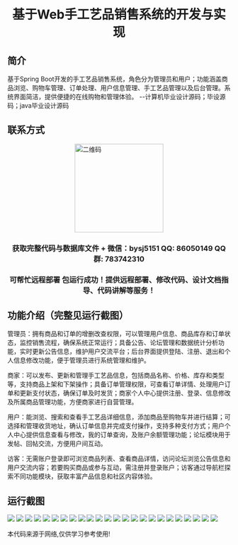 <p><h1 align="center">基于Web手工艺品销售系统的开发与实现</h1></p>

## 简介
基于Spring Boot开发的手工艺品销售系统，角色分为管理员和用户；功能涵盖商品浏览、购物车管理、订单处理、用户信息管理、手工艺品管理以及后台管理。系统界面简洁，提供便捷的在线购物和管理体验。    --计算机毕业设计源码；毕设源码；java毕业设计源码


## 联系方式
<img src="https://bs-1329754181.cos.ap-shanghai.myqcloud.com/wx.jpg" alt="二维码" style="display: block; margin: 0 auto;" width="200px">
<p><h3 align="center">获取完整代码与数据库文件 + 微信：bysj5151 QQ: 86050149 QQ群: 783742310</h3></p>
<p><h3 align="center">可帮忙远程部署 包运行成功！提供远程部署、修改代码、设计文档指导、代码讲解等服务！</h3></p>

## 功能介绍（完整见运行截图）
管理员：拥有商品和订单的增删改查权限，可以管理用户信息、商品库存和订单状态，监控销售流程，确保系统正常运行；具备公告、论坛管理和数据统计分析功能，实时更新公告信息，维护用户交流平台；后台界面提供登陆、注册、退出和个人信息修改功能，便于管理员进行系统管理和维护。

商家：可以发布、更新和管理手工艺品信息，包括商品名称、价格、库存和类型等，支持商品上架和下架操作；具备订单管理权限，可查看订单详情、处理用户订单和更新支付状态，确保订单及时发货；商家个人中心提供注册、登录、信息修改及所属商品管理功能，方便商家进行自营管理。

用户：能浏览、搜索和查看手工艺品详细信息，添加商品至购物车并进行结算；可选择和管理收货地址，确认订单信息并完成支付操作，支持多种支付方式；用户个人中心提供信息查看与修改，我的订单查询，及账户余额管理功能；论坛模块用于发帖、回帖交流，方便用户间互动。

访客：无需账户登录即可浏览商品列表、查看商品详情，访问论坛浏览公告信息和用户交流内容；若要购买商品或参与互动，需注册并登录账户；访客通过导航栏探索不同功能模块，获取丰富产品信息和社区内容体验。


## 运行截图
![](https://bs-1329754181.cos.ap-shanghai.myqcloud.com/spring/WebHandicraftSalesSystemDevelopmentAndImplementation/img/001.jpg)
![](https://bs-1329754181.cos.ap-shanghai.myqcloud.com/spring/WebHandicraftSalesSystemDevelopmentAndImplementation/img/002.jpg)
![](https://bs-1329754181.cos.ap-shanghai.myqcloud.com/spring/WebHandicraftSalesSystemDevelopmentAndImplementation/img/003.jpg)
![](https://bs-1329754181.cos.ap-shanghai.myqcloud.com/spring/WebHandicraftSalesSystemDevelopmentAndImplementation/img/004.jpg)
![](https://bs-1329754181.cos.ap-shanghai.myqcloud.com/spring/WebHandicraftSalesSystemDevelopmentAndImplementation/img/005.jpg)
![](https://bs-1329754181.cos.ap-shanghai.myqcloud.com/spring/WebHandicraftSalesSystemDevelopmentAndImplementation/img/006.jpg)
![](https://bs-1329754181.cos.ap-shanghai.myqcloud.com/spring/WebHandicraftSalesSystemDevelopmentAndImplementation/img/007.jpg)
![](https://bs-1329754181.cos.ap-shanghai.myqcloud.com/spring/WebHandicraftSalesSystemDevelopmentAndImplementation/img/008.jpg)
![](https://bs-1329754181.cos.ap-shanghai.myqcloud.com/spring/WebHandicraftSalesSystemDevelopmentAndImplementation/img/009.jpg)
![](https://bs-1329754181.cos.ap-shanghai.myqcloud.com/spring/WebHandicraftSalesSystemDevelopmentAndImplementation/img/010.jpg)
![](https://bs-1329754181.cos.ap-shanghai.myqcloud.com/spring/WebHandicraftSalesSystemDevelopmentAndImplementation/img/011.jpg)
![](https://bs-1329754181.cos.ap-shanghai.myqcloud.com/spring/WebHandicraftSalesSystemDevelopmentAndImplementation/img/012.jpg)
![](https://bs-1329754181.cos.ap-shanghai.myqcloud.com/spring/WebHandicraftSalesSystemDevelopmentAndImplementation/img/013.jpg)
![](https://bs-1329754181.cos.ap-shanghai.myqcloud.com/spring/WebHandicraftSalesSystemDevelopmentAndImplementation/img/014.jpg)
![](https://bs-1329754181.cos.ap-shanghai.myqcloud.com/spring/WebHandicraftSalesSystemDevelopmentAndImplementation/img/015.jpg)
![](https://bs-1329754181.cos.ap-shanghai.myqcloud.com/spring/WebHandicraftSalesSystemDevelopmentAndImplementation/img/016.jpg)
![](https://bs-1329754181.cos.ap-shanghai.myqcloud.com/spring/WebHandicraftSalesSystemDevelopmentAndImplementation/img/017.jpg)
![](https://bs-1329754181.cos.ap-shanghai.myqcloud.com/spring/WebHandicraftSalesSystemDevelopmentAndImplementation/img/018.jpg)
![](https://bs-1329754181.cos.ap-shanghai.myqcloud.com/spring/WebHandicraftSalesSystemDevelopmentAndImplementation/img/019.jpg)
![](https://bs-1329754181.cos.ap-shanghai.myqcloud.com/spring/WebHandicraftSalesSystemDevelopmentAndImplementation/img/020.jpg)
![](https://bs-1329754181.cos.ap-shanghai.myqcloud.com/spring/WebHandicraftSalesSystemDevelopmentAndImplementation/img/021.jpg)
![](https://bs-1329754181.cos.ap-shanghai.myqcloud.com/spring/WebHandicraftSalesSystemDevelopmentAndImplementation/img/022.jpg)
![](https://bs-1329754181.cos.ap-shanghai.myqcloud.com/spring/WebHandicraftSalesSystemDevelopmentAndImplementation/img/023.jpg)
![](https://bs-1329754181.cos.ap-shanghai.myqcloud.com/spring/WebHandicraftSalesSystemDevelopmentAndImplementation/img/024.jpg)

<p>本代码来源于网络,仅供学习参考使用!</p>
